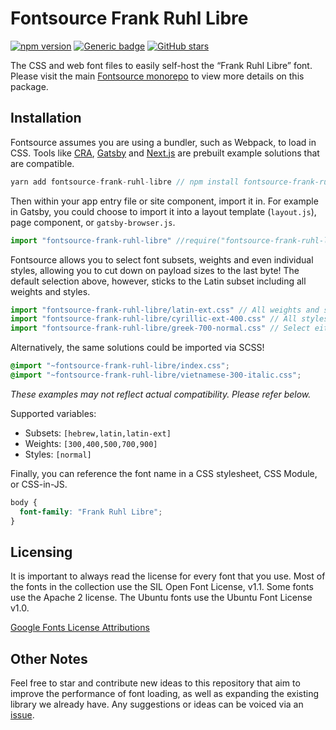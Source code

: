 # Fontsource Frank Ruhl Libre

[![npm version](https://badge.fury.io/js/fontsource-frank-ruhl-libre.svg)](https://github.com/DecliningLotus/fontsource) [![Generic badge](https://img.shields.io/badge/fontsource-passing-brightgreen)](https://github.com/DecliningLotus/fontsource) [![GitHub stars](https://img.shields.io/github/stars/DecliningLotus/fontsource.svg?style=social&label=Star)](https://GitHub.com/DecliningLotus/fontsource/stargazers/)

The CSS and web font files to easily self-host the “Frank Ruhl Libre” font. Please visit the main [Fontsource monorepo](https://github.com/DecliningLotus/fontsource) to view more details on this package.

## Installation

Fontsource assumes you are using a bundler, such as Webpack, to load in CSS. Tools like [CRA](https://create-react-app.dev/), [Gatsby](https://www.gatsbyjs.org/) and [Next.js](https://nextjs.org/) are prebuilt example solutions that are compatible.

```javascript
yarn add fontsource-frank-ruhl-libre // npm install fontsource-frank-ruhl-libre
```

Then within your app entry file or site component, import it in. For example in Gatsby, you could choose to import it into a layout template (`layout.js`), page component, or `gatsby-browser.js`.

```javascript
import "fontsource-frank-ruhl-libre" //require("fontsource-frank-ruhl-libre")
```

Fontsource allows you to select font subsets, weights and even individual styles, allowing you to cut down on payload sizes to the last byte! The default selection above, however, sticks to the Latin subset including all weights and styles.

```javascript
import "fontsource-frank-ruhl-libre/latin-ext.css" // All weights and styles included.
import "fontsource-frank-ruhl-libre/cyrillic-ext-400.css" // All styles included.
import "fontsource-frank-ruhl-libre/greek-700-normal.css" // Select either normal or italic.
```

Alternatively, the same solutions could be imported via SCSS!

```scss
@import "~fontsource-frank-ruhl-libre/index.css";
@import "~fontsource-frank-ruhl-libre/vietnamese-300-italic.css";
```

_These examples may not reflect actual compatibility. Please refer below._

Supported variables:

- Subsets: `[hebrew,latin,latin-ext]`
- Weights: `[300,400,500,700,900]`
- Styles: `[normal]`

Finally, you can reference the font name in a CSS stylesheet, CSS Module, or CSS-in-JS.

```css
body {
  font-family: "Frank Ruhl Libre";
}
```

## Licensing

It is important to always read the license for every font that you use.
Most of the fonts in the collection use the SIL Open Font License, v1.1. Some fonts use the Apache 2 license. The Ubuntu fonts use the Ubuntu Font License v1.0.

[Google Fonts License Attributions](https://fonts.google.com/attribution)

## Other Notes

Feel free to star and contribute new ideas to this repository that aim to improve the performance of font loading, as well as expanding the existing library we already have. Any suggestions or ideas can be voiced via an [issue](https://github.com/DecliningLotus/fontsource/issues).
